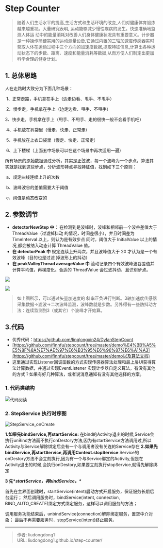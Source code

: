 # Step Counter


> 随着人们生活水平的提高,生活方式和生活环境的改变,人们对健康体育锻炼越来越重视。大量研究表明,
> 运动能够减少慢性疾病的发生。快速准确地监测人体运 动中的能量消耗对改善人们身体健康状况具有重要意义。计步器是一种操作简便实用的运动测量设备,它通过内置的三轴加速度传感器实时获取人体在运动过程中三个方向的加速度数据,提取特征信息,计算出各种运动状态下的步数、距离、速度和能量消耗等数据,从而方便人们制定出更加科学合理的健身计划。

## 1. 总体思路 

人在走路时大致分为下面几种场景：

​	 1、正常走路，手机拿在手上（边走边看、甩手、不甩手）

​	 2、慢步走，手机拿在手上（边走边看、甩手、不甩手）

​	 3、快步走，手机拿在手上（甩手、不甩手、走的很快一般不会看手机吧）

​	 4、手机放在裤袋里（慢走、快走、正常走） 

​	5、手机放在上衣口袋里（慢走、快走、正常走） 

​	6、上下楼梯（上面五中场景可以在这个场景中再次适用一遍）

 所有场景的原始数据通过分析，其实是正弦波，每一个波峰为一个步点，算法其 实就是找到这些步点，分析波形特点寻找特征值，找到如下三个原则：

​	 a、规定曲线连续上升的次数

​	 b、波峰波谷的差值需要大于阈值

​	 c、阈值是动态改变的

## 2. 参数调节

- **detectorNewStep 中：** 在检测到是波峰时，波峰和相邻前一个波谷差值大于 ThreadValue（过滤掉抖动 的情况，时间差很小），并且时间差为 TimeInterval 以上，则认为是有效步点 同时，阈值大于 InitialValue 以上的情况,都会被纳入动态计算 ThreadValue 值。
- **在 detectorPeak 中** 规定连续上升两次，并且波峰值大于 20 才认为是一个有效波峰（目的也是过滤 掉波形上的抖动）
- **在 peakValleyThread averageValue 中** 滚动记录四个有效波峰波谷差值并计算平均值，再梯度化。合适的 ThreadValue 会过滤抖动，且识别步点。

![](https://gitee.com/github-25970295/blogImage/raw/master/img/image-20200521220341636.png)

![](https://gitee.com/github-25970295/blogImage/raw/master/img/image-20200521223025624.png)

> 如上图所示，可以通过矢量加速度的 斜率正负进行判断。3轴加速度传感器采集数据->滤波->二次波峰监测，波峰数就是步数。另外得有一些防抖动方法：连续监测到3（或其它）个波峰才开始算。

## 3.代码

- 优秀代码：https://github.com/linglongxin24/DylanStepCount
- [https://github.com/finnfu/stepcount/tree/master/demo%E4%BB%A5%E5%8F%8A%E7%AE%97%E6%B3%95%E6%96%87%E6%A1%A3](https://github.com/finnfu/stepcount/tree/master/demo以及算法文档)
- 这里通过实现Listener回调函数的方式实现传感器算法处理和最上层UI获得算法计算数据，并通过实现EventListener 实现计步器自定义算法，有没有其他的方式？如果有好几种算法，或者说消息通知有没有其他选择的方案。

### 1. 代码类结构

![代码阅读](https://gitee.com/github-25970295/blogimgv2022/raw/master/%E4%BB%A3%E7%A0%81%E9%98%85%E8%AF%BB.png)

### 2. StepService 执行时序图

![StepService_onCreate](https://gitee.com/github-25970295/blogimgv2022/raw/master/StepService_onCreate.png)

**1.如果先bindService,再startService:**
在bind的Activity退出的时候,Service会执行unBind方法而不执行onDestory方法,因为有startService方法调用过,所以Activity与Service解除绑定后会有一个与调用者没有关连的Service存在
**2.如果先bindService,再startService,再调用Context.stopService**
Service的onDestory方法不会立刻执行,因为有一个与Service绑定的Activity,但是在Activity退出的时候,会执行onDestory,如果要立刻执行stopService,就得先解除绑定

**3 先\**startService，再bindService。\****

首先在主界面创建时，startService(intent)启动方式开启服务，保证服务长期后台运行；
然后调用服务时，bindService(intent, connection, BIND_AUTO_CREATE)绑定方式绑定服务，这样可以调用服务的方法；

调用服务功能结束后，unbindService(connection)解除绑定服务，置空中介对象；
最后不再需要服务时，stopService(intent)终止服务。

---

> 作者: liudongdong1  
> URL: liudongdong1.github.io/step-counter/  

